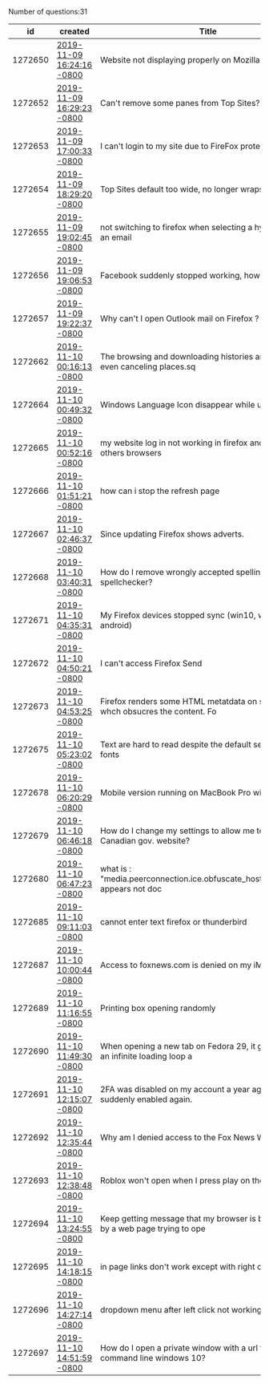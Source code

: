 Number of questions:31

id | created | Title | Content | Tags
--- | --- | --- | --- | ---
1272650 |[2019-11-09 16:24:16 -0800](https://support.mozilla.org/questions/1272650) |Website not displaying properly on Mozilla only |<details><summary>Website not displaying properly on Mozilla only</summary>Hi, my website is https://parkourshoesguide.com/It works fine on all other devices but a big white space is appearing at right side when I look using Mozilla browser. Help!</details> |[websites](https://support.mozilla.org/en-US/questions/firefox?tagged=websites);[desktop](https://support.mozilla.org/en-US/questions/firefox?tagged=desktop);[windows](https://support.mozilla.org/en-US/questions/firefox?tagged=windows);
1272652 |[2019-11-09 16:29:23 -0800](https://support.mozilla.org/questions/1272652) |Can't remove some panes from Top Sites? |<details><summary>Can't remove some panes from Top Sites?</summary>I like having the Top Site links available, however I sometimes find that no matter what I do some panes refuse to go away.I ended up clearing history, cookies, cache, etc to get a blank page and start fresh. However now after one last visit I have Facebook on the page, I site w...</details> |[firefox-700](https://support.mozilla.org/en-US/questions/firefox?tagged=firefox-700);[other](https://support.mozilla.org/en-US/questions/firefox?tagged=other);[desktop](https://support.mozilla.org/en-US/questions/firefox?tagged=desktop);[windows-10](https://support.mozilla.org/en-US/questions/firefox?tagged=windows-10);
1272653 |[2019-11-09 17:00:33 -0800](https://support.mozilla.org/questions/1272653) |I can't login to my site due to FireFox protection. |<details><summary>I can't login to my site due to FireFox protection.</summary>When I put my login details in the sign in page I see a message that says that "the information I sent through this page might be read by a 3rd party", is my own page and I have an SSL.When I click "continue" it refreshes the page but I'm not login. This happens every time I try...</details> |[privacy-and-security_1](https://support.mozilla.org/en-US/questions/firefox?tagged=privacy-and-security_1);[firefox-710](https://support.mozilla.org/en-US/questions/firefox?tagged=firefox-710);[beta](https://support.mozilla.org/en-US/questions/firefox?tagged=beta);[desktop](https://support.mozilla.org/en-US/questions/firefox?tagged=desktop);[windows-10](https://support.mozilla.org/en-US/questions/firefox?tagged=windows-10);
1272654 |[2019-11-09 18:29:20 -0800](https://support.mozilla.org/questions/1272654) |Top Sites default too wide, no longer wraps |<details><summary>Top Sites default too wide, no longer wraps</summary>Upgraded to 70 and the top sites page and icons are now too wide forcing a scroller on the bottom of the page instead of doing a wrap. Wrap worked great - search bar was visible in the window, and icons were probably 5 across with 3 rows. Now they are 8 across and fixed, with th...</details> |[firefox-700](https://support.mozilla.org/en-US/questions/firefox?tagged=firefox-700);[customize](https://support.mozilla.org/en-US/questions/firefox?tagged=customize);[desktop](https://support.mozilla.org/en-US/questions/firefox?tagged=desktop);[mac-os](https://support.mozilla.org/en-US/questions/firefox?tagged=mac-os);
1272655 |[2019-11-09 19:02:45 -0800](https://support.mozilla.org/questions/1272655) |not switching to firefox when selecting a hyperlink from an email |<details><summary>not switching to firefox when selecting a hyperlink from an email</summary>When i select a hyperlink from an email it  opens in firefox, but it does not switch to firefox.  before when not only it opened in firefox but it switched to the tab in firefox when it was open.  this happens with outlook and with the latest version of thunderbird.  if i make th...</details> |[other](https://support.mozilla.org/en-US/questions/firefox?tagged=other);[firefox-700](https://support.mozilla.org/en-US/questions/firefox?tagged=firefox-700);[firefox-7001](https://support.mozilla.org/en-US/questions/firefox?tagged=firefox-7001);[desktop](https://support.mozilla.org/en-US/questions/firefox?tagged=desktop);[windows-10](https://support.mozilla.org/en-US/questions/firefox?tagged=windows-10);
1272656 |[2019-11-09 19:06:53 -0800](https://support.mozilla.org/questions/1272656) |Facebook suddenly stopped working, how do I fix this? |<details><summary>Facebook suddenly stopped working, how do I fix this?</summary>Since yesterday afternoon (all was well in the morning) Facebook will not open in Firefox (on neither desktop nor laptop), but opens and operates perfectly well in Chrome. But I don't want to use Chrome and don't even have it installed on my laptop. So far, I've refreshed Firefo...</details> |[firefox-700](https://support.mozilla.org/en-US/questions/firefox?tagged=firefox-700);[desktop](https://support.mozilla.org/en-US/questions/firefox?tagged=desktop);[fix-problems](https://support.mozilla.org/en-US/questions/firefox?tagged=fix-problems);[windows-10](https://support.mozilla.org/en-US/questions/firefox?tagged=windows-10);
1272657 |[2019-11-09 19:22:37 -0800](https://support.mozilla.org/questions/1272657) |Why can't I open Outlook mail on Firefox ? |<details><summary>Why can't I open Outlook mail on Firefox ?</summary>MSN is my homepage, across the header are all the pages available to me : Outlook, Facebook , etc. They all open on Chrome but for some reason all open except Outlook on Firefox. I just updated Firefox ( 11/9/19 ) so that's not the issue. Please advise as this is very inconvenien...</details> |[other](https://support.mozilla.org/en-US/questions/firefox?tagged=other);[mobile](https://support.mozilla.org/en-US/questions/firefox?tagged=mobile);
1272662 |[2019-11-10 00:16:13 -0800](https://support.mozilla.org/questions/1272662) |The browsing and downloading histories are not deleted, even canceling places.sq |<details><summary>The browsing and downloading histories are not deleted, even canceling places.sq</summary>Nella cronologia di download si sono accumulati molti dati che io voglio cancellare, ma questo non avviene, anche la cronologia di navigazione non si cancella. Ho provato a cancellare il file "places.sqlite", al riavvio di firefox le cronologie sono vuote, ma il problema rimane, ...</details> |[firefox-700](https://support.mozilla.org/en-US/questions/firefox?tagged=firefox-700);[other](https://support.mozilla.org/en-US/questions/firefox?tagged=other);[desktop](https://support.mozilla.org/en-US/questions/firefox?tagged=desktop);[windows-10](https://support.mozilla.org/en-US/questions/firefox?tagged=windows-10);
1272664 |[2019-11-10 00:49:32 -0800](https://support.mozilla.org/questions/1272664) |Windows Language Icon disappear while using Firefox |<details><summary>Windows Language Icon disappear while using Firefox</summary>Hi,I encounter very strange issue, While using Firefox The windows language icon in the taskbar disappear and i lose some language changing functions, when i minimize or close Firefox Everything works fine again.Thank you</details> |[other](https://support.mozilla.org/en-US/questions/firefox?tagged=other);[firefox-700](https://support.mozilla.org/en-US/questions/firefox?tagged=firefox-700);[firefox-7001](https://support.mozilla.org/en-US/questions/firefox?tagged=firefox-7001);[desktop](https://support.mozilla.org/en-US/questions/firefox?tagged=desktop);[windows-7](https://support.mozilla.org/en-US/questions/firefox?tagged=windows-7);
1272665 |[2019-11-10 00:52:16 -0800](https://support.mozilla.org/questions/1272665) |my website log in not working in firefox and working in others browsers |<details><summary>my website log in not working in firefox and working in others browsers</summary>i am unable to open my website dashboard in firefox and working fine in other browsers https://bestmotorcycleshelmet.com</details> |[other](https://support.mozilla.org/en-US/questions/firefox?tagged=other);[desktop](https://support.mozilla.org/en-US/questions/firefox?tagged=desktop);
1272666 |[2019-11-10 01:51:21 -0800](https://support.mozilla.org/questions/1272666) |how can i stop the refresh page |<details><summary>how can i stop the refresh page</summary>When i am reading a page suddenly reload !! so i have to wait 3-4 sec to get the page load. can i stop it ?</details> |[websites](https://support.mozilla.org/en-US/questions/firefox?tagged=websites);[firefox-700](https://support.mozilla.org/en-US/questions/firefox?tagged=firefox-700);[desktop](https://support.mozilla.org/en-US/questions/firefox?tagged=desktop);[windows-10](https://support.mozilla.org/en-US/questions/firefox?tagged=windows-10);
1272667 |[2019-11-10 02:46:37 -0800](https://support.mozilla.org/questions/1272667) |Since updating Firefox shows adverts. |<details><summary>Since updating Firefox shows adverts.</summary>Previously, there were just blank squares  The shield is showing next to the padlock.  I haven't consciously done anything to trigger this.</details> |[privacy-and-security_1](https://support.mozilla.org/en-US/questions/firefox?tagged=privacy-and-security_1);[firefox-700](https://support.mozilla.org/en-US/questions/firefox?tagged=firefox-700);[desktop](https://support.mozilla.org/en-US/questions/firefox?tagged=desktop);[windows-7](https://support.mozilla.org/en-US/questions/firefox?tagged=windows-7);
1272668 |[2019-11-10 03:40:31 -0800](https://support.mozilla.org/questions/1272668) |How do I remove wrongly accepted spellings from the spellchecker? |<details><summary>How do I remove wrongly accepted spellings from the spellchecker?</summary>The spellchecker has recently stopped highlighting 'teh' as a misspelling of 'the'.  I frequently make this and other typing errors when using the browser, because i have to look at the keyboard when typing quickly and rely on the spellcheck to highlight the times when my fingers...</details> |[firefox-700](https://support.mozilla.org/en-US/questions/firefox?tagged=firefox-700);[customize](https://support.mozilla.org/en-US/questions/firefox?tagged=customize);[desktop](https://support.mozilla.org/en-US/questions/firefox?tagged=desktop);[windows-10](https://support.mozilla.org/en-US/questions/firefox?tagged=windows-10);
1272671 |[2019-11-10 04:35:31 -0800](https://support.mozilla.org/questions/1272671) |My Firefox devices stopped sync (win10, win7, raspbian, android) |<details><summary>My Firefox devices stopped sync (win10, win7, raspbian, android)</summary>about:sync-log 1573387978968	Sync.LogManager	DEBUG	Flushing file log1573387978971	FirefoxAccounts	DEBUG	FxAccountsProfileClient: Requested profile1573387978971	FirefoxAccounts	DEBUG	getOAuthToken enter1573387978976	FirefoxAccounts	TRACE	getCachedToken returning cached token1...</details> |[firefox-700](https://support.mozilla.org/en-US/questions/firefox?tagged=firefox-700);[sync](https://support.mozilla.org/en-US/questions/firefox?tagged=sync);[desktop](https://support.mozilla.org/en-US/questions/firefox?tagged=desktop);[windows-10](https://support.mozilla.org/en-US/questions/firefox?tagged=windows-10);
1272672 |[2019-11-10 04:50:21 -0800](https://support.mozilla.org/questions/1272672) |I can't access Firefox Send |<details><summary>I can't access Firefox Send</summary>On 9//11/19 and 10/11/19 I tried to access Firefox Send, but simply get message 'Something Went Wrong'.I even changed my password but the same thing happened. Can anyone please help.I am using Windows 7 on a public computer.</details> |[firefox-660](https://support.mozilla.org/en-US/questions/firefox?tagged=firefox-660);[other](https://support.mozilla.org/en-US/questions/firefox?tagged=other);[desktop](https://support.mozilla.org/en-US/questions/firefox?tagged=desktop);[windows-7](https://support.mozilla.org/en-US/questions/firefox?tagged=windows-7);
1272673 |[2019-11-10 04:53:25 -0800](https://support.mozilla.org/questions/1272673) |Firefox renders some HTML metatdata on some pages, whch obsucres the content. Fo |<details><summary>Firefox renders some HTML metatdata on some pages, whch obsucres the content. Fo</summary>I think the question explains. See teh attached clip from a newspaper web site.</details> |[firefox-700](https://support.mozilla.org/en-US/questions/firefox?tagged=firefox-700);[desktop](https://support.mozilla.org/en-US/questions/firefox?tagged=desktop);[fix-problems](https://support.mozilla.org/en-US/questions/firefox?tagged=fix-problems);[windows-10](https://support.mozilla.org/en-US/questions/firefox?tagged=windows-10);
1272675 |[2019-11-10 05:23:02 -0800](https://support.mozilla.org/questions/1272675) |Text are hard to read despite the default settings on fonts |<details><summary>Text are hard to read despite the default settings on fonts</summary>I think ever since the latest updates, some websites displays a different font that are so hard to read even though my settings are at default (Times New Roman, 16 and have selected "Allow pages to choose their own fonts, instead of your selections above" on the Options). I have ...</details> |[firefox-700](https://support.mozilla.org/en-US/questions/firefox?tagged=firefox-700);[other](https://support.mozilla.org/en-US/questions/firefox?tagged=other);[desktop](https://support.mozilla.org/en-US/questions/firefox?tagged=desktop);[windows-10](https://support.mozilla.org/en-US/questions/firefox?tagged=windows-10);
1272678 |[2019-11-10 06:20:29 -0800](https://support.mozilla.org/questions/1272678) |Mobile version running on MacBook Pro with Catalina |<details><summary>Mobile version running on MacBook Pro with Catalina</summary>Recently updated to Catalina Os and now The interface is that of a mobile platform so none of the additional apps in Firefox work</details> |[other](https://support.mozilla.org/en-US/questions/firefox?tagged=other);[desktop](https://support.mozilla.org/en-US/questions/firefox?tagged=desktop);
1272679 |[2019-11-10 06:46:18 -0800](https://support.mozilla.org/questions/1272679) |How do I change my settings to allow me to get onto a Canadian gov. website? |<details><summary>How do I change my settings to allow me to get onto a Canadian gov. website?</summary>Hi, I recently have been unable to login anymore to a (Canadian) gov. website that I have regularly used. I've messed with settings & seem worse off now. I've also tried to ensure that Javascript is enabled but am still getting an error message that it's not. Currently I've messe...</details> |[privacy-and-security_1](https://support.mozilla.org/en-US/questions/firefox?tagged=privacy-and-security_1);[firefox-700](https://support.mozilla.org/en-US/questions/firefox?tagged=firefox-700);[firefox-7001](https://support.mozilla.org/en-US/questions/firefox?tagged=firefox-7001);[desktop](https://support.mozilla.org/en-US/questions/firefox?tagged=desktop);[mac-os](https://support.mozilla.org/en-US/questions/firefox?tagged=mac-os);
1272680 |[2019-11-10 06:47:23 -0800](https://support.mozilla.org/questions/1272680) |what is : "media.peerconnection.ice.obfuscate_host_addresses".It appears not doc |<details><summary>what is : "media.peerconnection.ice.obfuscate_host_addresses".It appears not doc</summary>In about:config "media.peerconnection.ice.obfuscate_host_addresses" doesn't appear to be documented. can anybody guide me on it's use or where to find documentation?  i'm interested in settings surrounding protecting ip/internal/address leakage. i don't have a vpn or proxy but ...</details> |[firefox-700](https://support.mozilla.org/en-US/questions/firefox?tagged=firefox-700);[customize](https://support.mozilla.org/en-US/questions/firefox?tagged=customize);[desktop](https://support.mozilla.org/en-US/questions/firefox?tagged=desktop);[windows-7](https://support.mozilla.org/en-US/questions/firefox?tagged=windows-7);[escalate](https://support.mozilla.org/en-US/questions/firefox?tagged=escalate);
1272685 |[2019-11-10 09:11:03 -0800](https://support.mozilla.org/questions/1272685) |cannot enter text firefox or thunderbird |<details><summary>cannot enter text firefox or thunderbird</summary>I cannot enter text or numbers, ANYTHING! on Firefox or Thunderbird!  All okay with Explorer and Chrome.  What happened?</details> |[other](https://support.mozilla.org/en-US/questions/firefox?tagged=other);[desktop](https://support.mozilla.org/en-US/questions/firefox?tagged=desktop);[windows-7](https://support.mozilla.org/en-US/questions/firefox?tagged=windows-7);[bug_1](https://support.mozilla.org/en-US/questions/firefox?tagged=bug_1);
1272687 |[2019-11-10 10:00:44 -0800](https://support.mozilla.org/questions/1272687) |Access to foxnews.com is denied on my iMac |<details><summary>Access to foxnews.com is denied on my iMac</summary>Can access on Safari but not on Firefox</details> |[firefox-700](https://support.mozilla.org/en-US/questions/firefox?tagged=firefox-700);[desktop](https://support.mozilla.org/en-US/questions/firefox?tagged=desktop);[fix-problems](https://support.mozilla.org/en-US/questions/firefox?tagged=fix-problems);[mac-os](https://support.mozilla.org/en-US/questions/firefox?tagged=mac-os);
1272689 |[2019-11-10 11:16:55 -0800](https://support.mozilla.org/questions/1272689) |Printing box opening randomly |<details><summary>Printing box opening randomly</summary>Anyone having an issue with Firefox opening the print dialogue box randomly?</details> |[firefox-700](https://support.mozilla.org/en-US/questions/firefox?tagged=firefox-700);[desktop](https://support.mozilla.org/en-US/questions/firefox?tagged=desktop);[fix-problems](https://support.mozilla.org/en-US/questions/firefox?tagged=fix-problems);[mac-os](https://support.mozilla.org/en-US/questions/firefox?tagged=mac-os);
1272690 |[2019-11-10 11:49:30 -0800](https://support.mozilla.org/questions/1272690) |When opening a new tab on Fedora 29, it gets stuck in an infinite loading loop a |<details><summary>When opening a new tab on Fedora 29, it gets stuck in an infinite loading loop a</summary>When opening a new tab and trying to navigate to a new site, the tab gets stuck and does not load  This occurs for both opening a new tab and navigating to another website, or by clicking a hyperlink on the current page. This happens about 50% of the time when I try to go to anot...</details> |[firefox-690](https://support.mozilla.org/en-US/questions/firefox?tagged=firefox-690);[tabs](https://support.mozilla.org/en-US/questions/firefox?tagged=tabs);[desktop](https://support.mozilla.org/en-US/questions/firefox?tagged=desktop);[firefox-6901](https://support.mozilla.org/en-US/questions/firefox?tagged=firefox-6901);[linux](https://support.mozilla.org/en-US/questions/firefox?tagged=linux);
1272691 |[2019-11-10 12:15:07 -0800](https://support.mozilla.org/questions/1272691) |2FA was disabled on my account a year ago, yet it's suddenly enabled again. |<details><summary>2FA was disabled on my account a year ago, yet it's suddenly enabled again.</summary>About a year ago (possibly longer), I distinctly remember Mozilla forcing 2FA for various things including sending emails to addons+amo@mozilla-community.org. I am 99% sure I carefully turned that trash off after my add-on thread, otherwise I'd have my recovery key on hand. Now, ...</details> |[privacy-and-security_1](https://support.mozilla.org/en-US/questions/firefox?tagged=privacy-and-security_1);[desktop](https://support.mozilla.org/en-US/questions/firefox?tagged=desktop);
1272692 |[2019-11-10 12:35:44 -0800](https://support.mozilla.org/questions/1272692) |Why am I denied access to the Fox News Website? |<details><summary>Why am I denied access to the Fox News Website?</summary>This is the message I getAccess DeniedYou don't have permission to access "http://www.foxnews.com/" on this server.Reference #18.2c781bb8.1573417368.15c1da03 I am running the version 70.0.1</details> |[websites](https://support.mozilla.org/en-US/questions/firefox?tagged=websites);[firefox-700](https://support.mozilla.org/en-US/questions/firefox?tagged=firefox-700);[desktop](https://support.mozilla.org/en-US/questions/firefox?tagged=desktop);[mac-os](https://support.mozilla.org/en-US/questions/firefox?tagged=mac-os);
1272693 |[2019-11-10 12:38:48 -0800](https://support.mozilla.org/questions/1272693) |Roblox won't open when I press play on the website. |<details><summary>Roblox won't open when I press play on the website.</summary>I have emailed Roblox Support and they told me to come here. Whenever I press play on the Roblox website, it says to download the game but I already have.I have good reason to believe this has something to do with Firefox opening the Roblox game because I can do it in any other...</details> |[firefox-700](https://support.mozilla.org/en-US/questions/firefox?tagged=firefox-700);[other](https://support.mozilla.org/en-US/questions/firefox?tagged=other);[desktop](https://support.mozilla.org/en-US/questions/firefox?tagged=desktop);[windows-10](https://support.mozilla.org/en-US/questions/firefox?tagged=windows-10);
1272694 |[2019-11-10 13:24:55 -0800](https://support.mozilla.org/questions/1272694) |Keep getting message that my browser is being slowed by a web page trying to ope |<details><summary>Keep getting message that my browser is being slowed by a web page trying to ope</summary>Then it asks me what I want to do.  I have deleted Firefox and started again but the problem comes back.</details> |[firefox-700](https://support.mozilla.org/en-US/questions/firefox?tagged=firefox-700);[firefox-7001](https://support.mozilla.org/en-US/questions/firefox?tagged=firefox-7001);[desktop](https://support.mozilla.org/en-US/questions/firefox?tagged=desktop);[fix-problems](https://support.mozilla.org/en-US/questions/firefox?tagged=fix-problems);[windows-10](https://support.mozilla.org/en-US/questions/firefox?tagged=windows-10);
1272695 |[2019-11-10 14:18:15 -0800](https://support.mozilla.org/questions/1272695) |in page links don't work except with right click |<details><summary>in page links don't work except with right click</summary>Since updating to v70.0.1 most in page links will not redirect UNLESS I right click on them and select Open in a New Tab. This behaviour didn't exist in previous versions. I removed an adblocker extension but no difference. I keep thinking someone how I got Explorer but with a Fi...</details> |[other](https://support.mozilla.org/en-US/questions/firefox?tagged=other);[firefox-700](https://support.mozilla.org/en-US/questions/firefox?tagged=firefox-700);[firefox-7001](https://support.mozilla.org/en-US/questions/firefox?tagged=firefox-7001);[desktop](https://support.mozilla.org/en-US/questions/firefox?tagged=desktop);[windows-10](https://support.mozilla.org/en-US/questions/firefox?tagged=windows-10);
1272696 |[2019-11-10 14:27:14 -0800](https://support.mozilla.org/questions/1272696) |dropdown menu after left click not working |<details><summary>dropdown menu after left click not working</summary>Left click on mouse will not activate drop-down menus. it appears but does not become active and disappears.  This happened recently after update.</details> |[firefox-700](https://support.mozilla.org/en-US/questions/firefox?tagged=firefox-700);[desktop](https://support.mozilla.org/en-US/questions/firefox?tagged=desktop);[fix-problems](https://support.mozilla.org/en-US/questions/firefox?tagged=fix-problems);[windows-10](https://support.mozilla.org/en-US/questions/firefox?tagged=windows-10);
1272697 |[2019-11-10 14:51:59 -0800](https://support.mozilla.org/questions/1272697) |How do I open a private window with a url from command line windows 10? |<details><summary>How do I open a private window with a url from command line windows 10?</summary>I've tried:"C:\Program Files\Mozilla Firefox\firefox.exe" -private google.com"C:\Program Files\Mozilla Firefox\firefox.exe" google.com -private"C:\Program Files\Mozilla Firefox\firefox.exe" -private-window google.com"C:\Program Files\Mozilla Firefox\firefox.exe" google.com -p...</details> |[firefox-700](https://support.mozilla.org/en-US/questions/firefox?tagged=firefox-700);[other](https://support.mozilla.org/en-US/questions/firefox?tagged=other);[desktop](https://support.mozilla.org/en-US/questions/firefox?tagged=desktop);[windows-10](https://support.mozilla.org/en-US/questions/firefox?tagged=windows-10);
